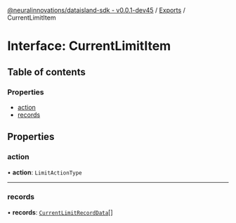 [@neuralinnovations/dataisland-sdk - v0.0.1-dev45](../../README.md) / [Exports](../modules.md) / CurrentLimitItem

# Interface: CurrentLimitItem

## Table of contents

### Properties

- [action](CurrentLimitItem.md#action)
- [records](CurrentLimitItem.md#records)

## Properties

### action

• **action**: `LimitActionType`

___

### records

• **records**: [`CurrentLimitRecordData`](CurrentLimitRecordData.md)[]
